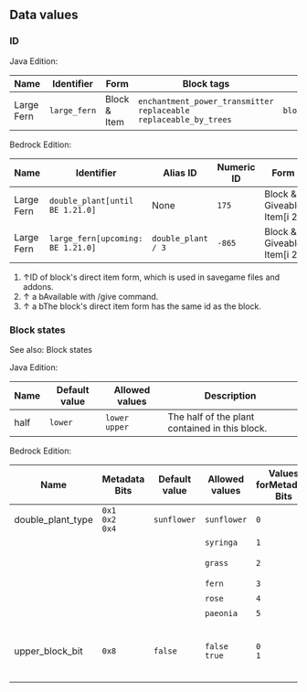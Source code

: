 ## Data values
### ID
Java Edition:

| Name       | Identifier   | Form         | Block tags                                                                   | Translation key              |
|------------|--------------|--------------|------------------------------------------------------------------------------|------------------------------|
| Large Fern | `large_fern` | Block & Item | `enchantment_power_transmitter`<br/>`replaceable`<br/>`replaceable_by_trees` | `block.minecraft.large_fern` |

Bedrock Edition:

| Name       | Identifier                         | Alias ID           | Numeric ID | Form                       | Item ID[i 1]   | Translation key               |
|------------|------------------------------------|--------------------|------------|----------------------------|----------------|-------------------------------|
| Large Fern | `double_plant‌[until BE 1.21.0]`   | None               | `175`      | Block & Giveable Item[i 2] | Identical[i 3] | `tile.double_plant.fern.name` |
| Large Fern | `large_fern‌[upcoming: BE 1.21.0]` | `double_plant / 3` | `-865`     | Block & Giveable Item[i 2] | Identical[i 3] | `tile.double_plant.fern.name` |

1. ↑ID of block's direct item form, which is used in savegame files and addons.
2. ↑ a bAvailable with /give command.
3. ↑ a bThe block's direct item form has the same id as the block.

### Block states
See also: Block states

Java Edition:

| Name | Default value | Allowed values      | Description                                    |
|------|---------------|---------------------|------------------------------------------------|
| half | `lower`       | `lower`<br/>`upper` | The half of the plant contained in this block. |

Bedrock Edition:

| Name              | Metadata Bits             | Default value | Allowed values     | Values forMetadata Bits | Description                                               |
|-------------------|---------------------------|---------------|--------------------|-------------------------|-----------------------------------------------------------|
| double_plant_type | `0x1`<br/>`0x2`<br/>`0x4` | `sunflower`   | `sunflower`        | `0`                     | Sunflower                                                 |
|                   |                           |               | `syringa`          | `1`                     | Lilac                                                     |
|                   |                           |               | `grass`            | `2`                     | Double Tallgrass                                          |
|                   |                           |               | `fern`             | `3`                     | Large Fern                                                |
|                   |                           |               | `rose`             | `4`                     | Rose Bush                                                 |
|                   |                           |               | `paeonia`          | `5`                     | Peony                                                     |
| upper_block_bit   | `0x8`                     | `false`       | `false`<br/>`true` | `0`<br/>`1`             | If it is the upper half of the plant. For items, it is 0. |



